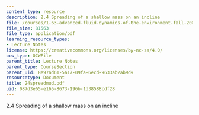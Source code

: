```yaml
---
content_type: resource
description: 2.4 Spreading of a shallow mass on an incline
file: /courses/1-63-advanced-fluid-dynamics-of-the-environment-fall-2002/087d3e65e1658673196b1d38588cdf28_24spreadmud.pdf
file_size: 81563
file_type: application/pdf
learning_resource_types:
- Lecture Notes
license: https://creativecommons.org/licenses/by-nc-sa/4.0/
ocw_type: OCWFile
parent_title: Lecture Notes
parent_type: CourseSection
parent_uid: 8e97ad61-5a17-09fa-6ecd-9633ab2ab9d9
resourcetype: Document
title: 24spreadmud.pdf
uid: 087d3e65-e165-8673-196b-1d38588cdf28
---
```

2.4 Spreading of a shallow mass on an incline